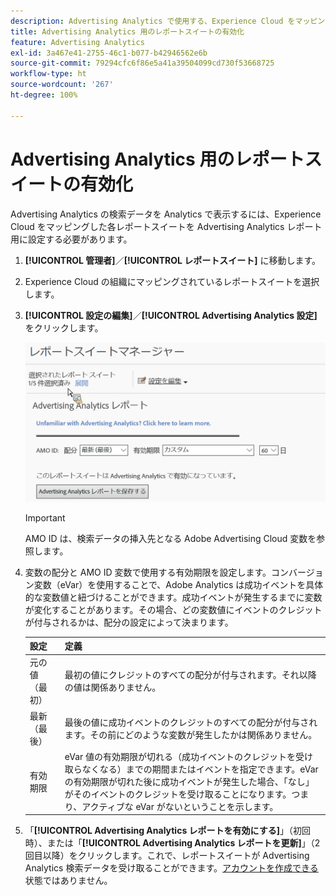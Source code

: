 ```yaml
---
description: Advertising Analytics で使用する、Experience Cloud をマッピングしたレポートスイートを設定します。
title: Advertising Analytics 用のレポートスイートの有効化
feature: Advertising Analytics
exl-id: 3a467e41-2755-46c1-b077-b42946562e6b
source-git-commit: 79294cfc6f86e5a41a39504099cd730f53668725
workflow-type: ht
source-wordcount: '267'
ht-degree: 100%

---
```


# Advertising Analytics 用のレポートスイートの有効化

Advertising Analytics の検索データを Analytics で表示するには、Experience Cloud をマッピングした各レポートスイートを Advertising Analytics レポート用に設定する必要があります。

1. **[!UICONTROL 管理者]**／**[!UICONTROL レポートスイート]** に移動します。

1. Experience Cloud の組織にマッピングされているレポートスイートを選択します。
1. **[!UICONTROL 設定の編集]**／**[!UICONTROL Advertising Analytics 設定]**&#x200B;をクリックします。

   ![レポート](assets/aa_reporting.png)

   >[!IMPORTANT]
   >
   >AMO ID は、検索データの挿入先となる Adobe Advertising Cloud 変数を参照します。

1. 変数の配分と AMO ID 変数で使用する有効期限を設定します。コンバージョン変数（eVar）を使用することで、Adobe Analytics は成功イベントを具体的な変数値と紐づけることができます。成功イベントが発生するまでに変数が変化することがあります。その場合、どの変数値にイベントのクレジットが付与されるかは、配分の設定によって決まります。

   | 設定 | 定義 |
   |--- |--- |
   | 元の値（最初） | 最初の値にクレジットのすべての配分が付与されます。それ以降の値は関係ありません。 |
   | 最新（最後） | 最後の値に成功イベントのクレジットのすべての配分が付与されます。その前にどのような変数が発生したかは関係ありません。 |
   | 有効期限 | eVar 値の有効期限が切れる（成功イベントのクレジットを受け取らなくなる）までの期間またはイベントを指定できます。eVar の有効期限が切れた後に成功イベントが発生した場合、「なし」がそのイベントのクレジットを受け取ることになります。つまり、アクティブな eVar がないということを示します。 |

1. 「**[!UICONTROL Advertising Analytics レポートを有効にする]**」（初回時）、または「**[!UICONTROL Advertising Analytics レポートを更新]**」（2 回目以降）をクリックします。これで、レポートスイートが Advertising Analytics 検索データを受け取ることができます。[アカウントを作成できる](/help/integrate/c-advertising-analytics/c-adanalytics-workflow/aa-create-ad-account.md)状態ではありません。
